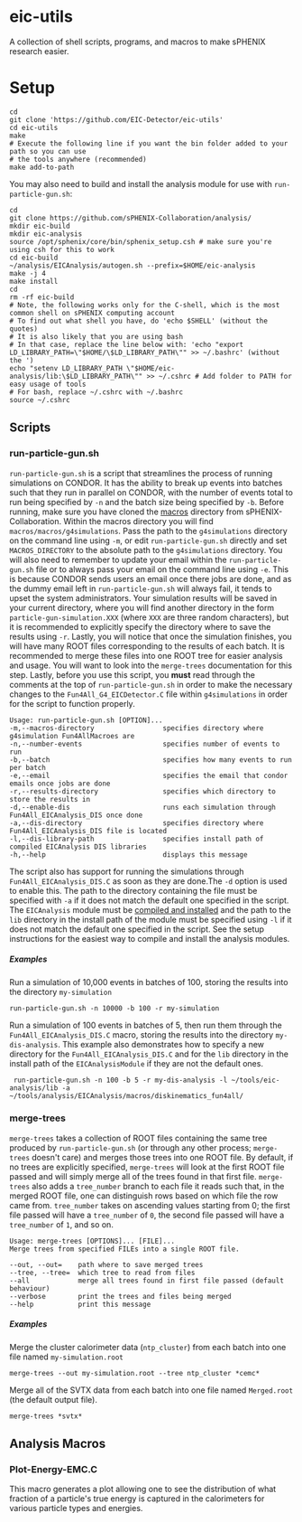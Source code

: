 # eic-utils
A collection of shell scripts, programs, and macros to make sPHENIX research easier.
# Setup
    cd
    git clone 'https://github.com/EIC-Detector/eic-utils'
    cd eic-utils
    make
    # Execute the following line if you want the bin folder added to your path so you can use
    # the tools anywhere (recommended)
    make add-to-path
    
You may also need to build and install the analysis module for use with `run-particle-gun.sh`:

    cd
    git clone https://github.com/sPHENIX-Collaboration/analysis/
    mkdir eic-build
    mkdir eic-analysis
    source /opt/sphenix/core/bin/sphenix_setup.csh # make sure you're using csh for this to work
    cd eic-build
    ~/analysis/EICAnalysis/autogen.sh --prefix=$HOME/eic-analysis
    make -j 4
    make install
    cd
    rm -rf eic-build
    # Note, the following works only for the C-shell, which is the most common shell on sPHENIX computing account
    # To find out what shell you have, do 'echo $SHELL' (without the quotes)
    # It is also likely that you are using bash
    # In that case, replace the line below with: 'echo "export LD_LIBRARY_PATH=\"$HOME/\$LD_LIBRARY_PATH\"" >> ~/.bashrc' (without the ')
    echo "setenv LD_LIBRARY_PATH \"$HOME/eic-analysis/lib:\$LD_LIBRARY_PATH\"" >> ~/.cshrc # Add folder to PATH for easy usage of tools
    # For bash, replace ~/.cshrc with ~/.bashrc
    source ~/.cshrc
 

    

## Scripts
### run-particle-gun.sh
`run-particle-gun.sh` is a script that streamlines the process of running simulations on CONDOR. It has the ability to break up events into batches such that they run in parallel on CONDOR, with the number of events total to run being specified by `-n` and the batch size being specified by `-b`. Before running, make sure you have cloned the [macros](https://github.com/sPHENIX-Collaboration/macros) directory from sPHENIX-Collaboration. Within the macros directory you will find `macros/macros/g4simulations`. Pass the path to the `g4simulations` directory on the command line using `-m`, or edit `run-particle-gun.sh` directly and set `MACROS_DIRECTORY` to the absolute path to the `g4simulations` directory. You will also need to remember to update your email within the `run-particle-gun.sh` file or to always pass your email on the command line using `-e`. This is because CONDOR sends users an email once there jobs are done, and as the dummy email left in `run-particle-gun.sh` will always fail, it tends to upset the system administrators. Your simulation results will be saved in your current directory, where you will find another directory in the form `particle-gun-simulation.XXX` (where `XXX` are three random characters), but it is recommended to explicitly specify the directory where to save the results using `-r`. Lastly, you will notice that once the simulation finishes, you will have many ROOT files corresponding to the results of each batch. It is recommended to merge these files into one ROOT tree for easier analysis and usage. You will want to look into the `merge-trees` documentation for this step. Lastly, before you use this script, you **must** read through the comments at the top of `run-particle-gun.sh` in order to make the necessary changes to the `Fun4All_G4_EICDetector.C` file within `g4simulations` in order for the script to function properly.

    Usage: run-particle-gun.sh [OPTION]...
    -m,--macros-directory                 specifies directory where g4simulation Fun4AllMacroes are
    -n,--number-events                    specifies number of events to run
    -b,--batch                            specifies how many events to run per batch
    -e,--email                            specifies the email that condor emails once jobs are done
    -r,--results-directory                specifies which directory to store the results in
    -d,--enable-dis                       runs each simulation through Fun4All_EICAnalysis_DIS once done
    -a,--dis-directory                    specifies directory where Fun4All_EICAnalysis_DIS file is located
    -l,--dis-library-path                 specifies install path of compiled EICAnalysis DIS libraries
    -h,--help                             displays this message
    
The script also has support for running the simulations through `Fun4All_EICAnalysis_DIS.C` as soon as they are done.The `-d` option is used to enable this. The path to the directory containing the file must be specified with `-a` if it does not match the default one specified in the script. The `EICAnalysis` module must be [compiled and installed](https://wiki.bnl.gov/sPHENIX/index.php/Example_of_using_DST_nodes) and the path to the `lib` directory in the install path of the module must be specified using `-l` if it does not match the default one specified in the script. See the setup instructions for the easiest way to compile and install the analysis modules.

##### Examples
Run a simulation of 10,000 events in batches of 100, storing the results into the directory `my-simulation`

    run-particle-gun.sh -n 10000 -b 100 -r my-simulation

Run a simulation of 100 events in batches of 5, then run them through the `Fun4All_EICAnalysis_DIS.C` macro, storing the results into the directory `my-dis-analysis`. This example also demonstrates how to specify a new directory for the `Fun4All_EICAnalysis_DIS.C` and for the `lib` directory in the install path of the `EICAnalysisModule` if they are not the default ones.
    
     run-particle-gun.sh -n 100 -b 5 -r my-dis-analysis -l ~/tools/eic-analysis/lib -a ~/tools/analysis/EICAnalysis/macros/diskinematics_fun4all/

### merge-trees
`merge-trees` takes a collection of ROOT files containing the same tree produced by `run-particle-gun.sh` (or through any other process; `merge-trees` doesn't care) and merges those trees into one ROOT file. By default, if no trees are explicitly specified,  `merge-trees` will look at the first ROOT file passed and will simply merge all of the trees found in that first file. `merge-trees` also adds a `tree_number` branch to each file it reads such that, in the merged ROOT file, one can distinguish rows based on which file the row came from. `tree_number` takes on ascending values starting from 0; the first file passed will have a `tree_number` of `0`, the second file passed will have a `tree_number` of `1`, and so on.

    Usage: merge-trees [OPTIONS]... [FILE]...
    Merge trees from specified FILEs into a single ROOT file.
    
    --out, --out=    path where to save merged trees
    --tree, --tree=  which tree to read from files
    --all            merge all trees found in first file passed (default behaviour)
    --verbose        print the trees and files being merged
    --help           print this message

##### Examples
Merge the cluster calorimeter data (`ntp_cluster`) from each batch into one file named `my-simulation.root`

    merge-trees --out my-simulation.root --tree ntp_cluster *cemc*
    
Merge all of the SVTX data from each batch into one file named `Merged.root` (the default output file).

    merge-trees *svtx*
    
## Analysis Macros
### Plot-Energy-EMC.C
This macro generates a plot allowing one to see the distribution of what fraction of a particle's true energy is captured in the calorimeters for various particle types and energies. 
